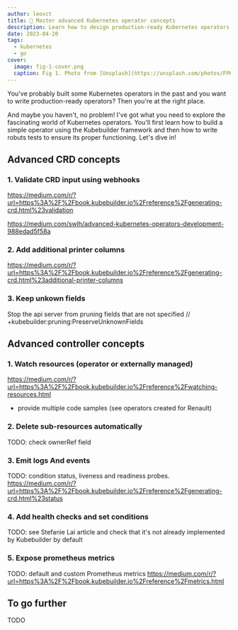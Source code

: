 ```yaml
---
author: leovct
title: 🌟 Master advanced Kubernetes operator concepts
description: Learn how to design production-ready Kubernetes operators
date: 2023-04-20
tags:
  - kubernetes
  - go
cover:
  image: fig-1-cover.png
  caption: Fig 1. Photo from [Unsplash](https://unsplash.com/photos/FPKnAO-CF6M)
---
```


You've probably built some Kubernetes operators in the past and you want to write production-ready operators? Then you're at the right place.

And maybe you haven't, no problem! I've got what you need to explore the fascinating world of Kubernetes operators. You'll first learn how to build a simple operator using the Kubebuilder framework and then how to write robuts tests to ensure its proper functioning. Let's dive in!

## Advanced CRD concepts

### 1. Validate CRD input using webhooks

https://medium.com/r/?url=https%3A%2F%2Fbook.kubebuilder.io%2Freference%2Fgenerating-crd.html%23validation

https://medium.com/swlh/advanced-kubernetes-operators-development-988edad5f58a

### 2. Add additional printer columns

https://medium.com/r/?url=https%3A%2F%2Fbook.kubebuilder.io%2Freference%2Fgenerating-crd.html%23additional-printer-columns

### 3. Keep unkown fields

Stop the api server from pruning fields that are not specified
// +kubebuilder:pruning:PreserveUnknownFields

## Advanced controller concepts

### 1. Watch resources (operator or externally managed)

https://medium.com/r/?url=https%3A%2F%2Fbook.kubebuilder.io%2Freference%2Fwatching-resources.html

+ provide multiple code samples (see operators created for Renault)

### 2. Delete sub-resources automatically

TODO: check ownerRef field

### 3. Emit logs And events

TODO: condition status, liveness and readiness probes.
https://medium.com/r/?url=https%3A%2F%2Fbook.kubebuilder.io%2Freference%2Fgenerating-crd.html%23status

### 4. Add health checks and set conditions

TODO: see Stefanie Lai article and check that it's not already implemented by Kubebuilder by default

### 5. Expose prometheus metrics

TODO: default and custom Prometheus metrics
https://medium.com/r/?url=https%3A%2F%2Fbook.kubebuilder.io%2Freference%2Fmetrics.html

## To go further

TODO
